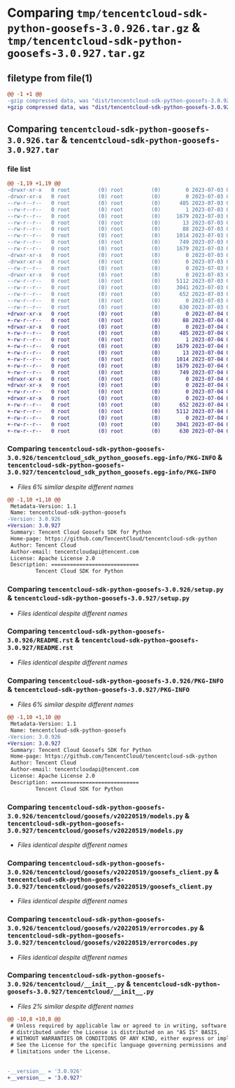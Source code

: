 # Comparing `tmp/tencentcloud-sdk-python-goosefs-3.0.926.tar.gz` & `tmp/tencentcloud-sdk-python-goosefs-3.0.927.tar.gz`

## filetype from file(1)

```diff
@@ -1 +1 @@
-gzip compressed data, was "dist/tencentcloud-sdk-python-goosefs-3.0.926.tar", last modified: Mon Jul  3 00:27:20 2023, max compression
+gzip compressed data, was "dist/tencentcloud-sdk-python-goosefs-3.0.927.tar", last modified: Tue Jul  4 00:22:35 2023, max compression
```

## Comparing `tencentcloud-sdk-python-goosefs-3.0.926.tar` & `tencentcloud-sdk-python-goosefs-3.0.927.tar`

### file list

```diff
@@ -1,19 +1,19 @@
-drwxr-xr-x   0 root         (0) root         (0)        0 2023-07-03 00:27:20.000000 tencentcloud-sdk-python-goosefs-3.0.926/
-drwxr-xr-x   0 root         (0) root         (0)        0 2023-07-03 00:27:20.000000 tencentcloud-sdk-python-goosefs-3.0.926/tencentcloud_sdk_python_goosefs.egg-info/
--rw-r--r--   0 root         (0) root         (0)      485 2023-07-03 00:27:20.000000 tencentcloud-sdk-python-goosefs-3.0.926/tencentcloud_sdk_python_goosefs.egg-info/SOURCES.txt
--rw-r--r--   0 root         (0) root         (0)        1 2023-07-03 00:27:20.000000 tencentcloud-sdk-python-goosefs-3.0.926/tencentcloud_sdk_python_goosefs.egg-info/dependency_links.txt
--rw-r--r--   0 root         (0) root         (0)     1679 2023-07-03 00:27:20.000000 tencentcloud-sdk-python-goosefs-3.0.926/tencentcloud_sdk_python_goosefs.egg-info/PKG-INFO
--rw-r--r--   0 root         (0) root         (0)       13 2023-07-03 00:27:20.000000 tencentcloud-sdk-python-goosefs-3.0.926/tencentcloud_sdk_python_goosefs.egg-info/top_level.txt
--rw-r--r--   0 root         (0) root         (0)       88 2023-07-03 00:27:20.000000 tencentcloud-sdk-python-goosefs-3.0.926/setup.cfg
--rw-r--r--   0 root         (0) root         (0)     1014 2023-07-03 00:27:20.000000 tencentcloud-sdk-python-goosefs-3.0.926/setup.py
--rw-r--r--   0 root         (0) root         (0)      749 2023-07-03 00:27:20.000000 tencentcloud-sdk-python-goosefs-3.0.926/README.rst
--rw-r--r--   0 root         (0) root         (0)     1679 2023-07-03 00:27:20.000000 tencentcloud-sdk-python-goosefs-3.0.926/PKG-INFO
-drwxr-xr-x   0 root         (0) root         (0)        0 2023-07-03 00:27:20.000000 tencentcloud-sdk-python-goosefs-3.0.926/tencentcloud/
-drwxr-xr-x   0 root         (0) root         (0)        0 2023-07-03 00:27:20.000000 tencentcloud-sdk-python-goosefs-3.0.926/tencentcloud/goosefs/
--rw-r--r--   0 root         (0) root         (0)        0 2023-07-03 00:27:20.000000 tencentcloud-sdk-python-goosefs-3.0.926/tencentcloud/goosefs/__init__.py
-drwxr-xr-x   0 root         (0) root         (0)        0 2023-07-03 00:27:20.000000 tencentcloud-sdk-python-goosefs-3.0.926/tencentcloud/goosefs/v20220519/
--rw-r--r--   0 root         (0) root         (0)     5112 2023-07-03 00:27:20.000000 tencentcloud-sdk-python-goosefs-3.0.926/tencentcloud/goosefs/v20220519/models.py
--rw-r--r--   0 root         (0) root         (0)     3041 2023-07-03 00:27:20.000000 tencentcloud-sdk-python-goosefs-3.0.926/tencentcloud/goosefs/v20220519/goosefs_client.py
--rw-r--r--   0 root         (0) root         (0)      652 2023-07-03 00:27:20.000000 tencentcloud-sdk-python-goosefs-3.0.926/tencentcloud/goosefs/v20220519/errorcodes.py
--rw-r--r--   0 root         (0) root         (0)        0 2023-07-03 00:27:20.000000 tencentcloud-sdk-python-goosefs-3.0.926/tencentcloud/goosefs/v20220519/__init__.py
--rw-r--r--   0 root         (0) root         (0)      630 2023-07-03 00:27:20.000000 tencentcloud-sdk-python-goosefs-3.0.926/tencentcloud/__init__.py
+drwxr-xr-x   0 root         (0) root         (0)        0 2023-07-04 00:22:35.000000 tencentcloud-sdk-python-goosefs-3.0.927/
+-rw-r--r--   0 root         (0) root         (0)       88 2023-07-04 00:22:35.000000 tencentcloud-sdk-python-goosefs-3.0.927/setup.cfg
+drwxr-xr-x   0 root         (0) root         (0)        0 2023-07-04 00:22:35.000000 tencentcloud-sdk-python-goosefs-3.0.927/tencentcloud_sdk_python_goosefs.egg-info/
+-rw-r--r--   0 root         (0) root         (0)      485 2023-07-04 00:22:35.000000 tencentcloud-sdk-python-goosefs-3.0.927/tencentcloud_sdk_python_goosefs.egg-info/SOURCES.txt
+-rw-r--r--   0 root         (0) root         (0)        1 2023-07-04 00:22:35.000000 tencentcloud-sdk-python-goosefs-3.0.927/tencentcloud_sdk_python_goosefs.egg-info/dependency_links.txt
+-rw-r--r--   0 root         (0) root         (0)     1679 2023-07-04 00:22:35.000000 tencentcloud-sdk-python-goosefs-3.0.927/tencentcloud_sdk_python_goosefs.egg-info/PKG-INFO
+-rw-r--r--   0 root         (0) root         (0)       13 2023-07-04 00:22:35.000000 tencentcloud-sdk-python-goosefs-3.0.927/tencentcloud_sdk_python_goosefs.egg-info/top_level.txt
+-rw-r--r--   0 root         (0) root         (0)     1014 2023-07-04 00:22:35.000000 tencentcloud-sdk-python-goosefs-3.0.927/setup.py
+-rw-r--r--   0 root         (0) root         (0)     1679 2023-07-04 00:22:35.000000 tencentcloud-sdk-python-goosefs-3.0.927/PKG-INFO
+-rw-r--r--   0 root         (0) root         (0)      749 2023-07-04 00:22:35.000000 tencentcloud-sdk-python-goosefs-3.0.927/README.rst
+drwxr-xr-x   0 root         (0) root         (0)        0 2023-07-04 00:22:35.000000 tencentcloud-sdk-python-goosefs-3.0.927/tencentcloud/
+drwxr-xr-x   0 root         (0) root         (0)        0 2023-07-04 00:22:35.000000 tencentcloud-sdk-python-goosefs-3.0.927/tencentcloud/goosefs/
+-rw-r--r--   0 root         (0) root         (0)        0 2023-07-04 00:22:35.000000 tencentcloud-sdk-python-goosefs-3.0.927/tencentcloud/goosefs/__init__.py
+drwxr-xr-x   0 root         (0) root         (0)        0 2023-07-04 00:22:35.000000 tencentcloud-sdk-python-goosefs-3.0.927/tencentcloud/goosefs/v20220519/
+-rw-r--r--   0 root         (0) root         (0)      652 2023-07-04 00:22:35.000000 tencentcloud-sdk-python-goosefs-3.0.927/tencentcloud/goosefs/v20220519/errorcodes.py
+-rw-r--r--   0 root         (0) root         (0)     5112 2023-07-04 00:22:35.000000 tencentcloud-sdk-python-goosefs-3.0.927/tencentcloud/goosefs/v20220519/models.py
+-rw-r--r--   0 root         (0) root         (0)        0 2023-07-04 00:22:35.000000 tencentcloud-sdk-python-goosefs-3.0.927/tencentcloud/goosefs/v20220519/__init__.py
+-rw-r--r--   0 root         (0) root         (0)     3041 2023-07-04 00:22:35.000000 tencentcloud-sdk-python-goosefs-3.0.927/tencentcloud/goosefs/v20220519/goosefs_client.py
+-rw-r--r--   0 root         (0) root         (0)      630 2023-07-04 00:22:35.000000 tencentcloud-sdk-python-goosefs-3.0.927/tencentcloud/__init__.py
```

### Comparing `tencentcloud-sdk-python-goosefs-3.0.926/tencentcloud_sdk_python_goosefs.egg-info/PKG-INFO` & `tencentcloud-sdk-python-goosefs-3.0.927/tencentcloud_sdk_python_goosefs.egg-info/PKG-INFO`

 * *Files 6% similar despite different names*

```diff
@@ -1,10 +1,10 @@
 Metadata-Version: 1.1
 Name: tencentcloud-sdk-python-goosefs
-Version: 3.0.926
+Version: 3.0.927
 Summary: Tencent Cloud Goosefs SDK for Python
 Home-page: https://github.com/TencentCloud/tencentcloud-sdk-python
 Author: Tencent Cloud
 Author-email: tencentcloudapi@tencent.com
 License: Apache License 2.0
 Description: ============================
         Tencent Cloud SDK for Python
```

### Comparing `tencentcloud-sdk-python-goosefs-3.0.926/setup.py` & `tencentcloud-sdk-python-goosefs-3.0.927/setup.py`

 * *Files identical despite different names*

### Comparing `tencentcloud-sdk-python-goosefs-3.0.926/README.rst` & `tencentcloud-sdk-python-goosefs-3.0.927/README.rst`

 * *Files identical despite different names*

### Comparing `tencentcloud-sdk-python-goosefs-3.0.926/PKG-INFO` & `tencentcloud-sdk-python-goosefs-3.0.927/PKG-INFO`

 * *Files 6% similar despite different names*

```diff
@@ -1,10 +1,10 @@
 Metadata-Version: 1.1
 Name: tencentcloud-sdk-python-goosefs
-Version: 3.0.926
+Version: 3.0.927
 Summary: Tencent Cloud Goosefs SDK for Python
 Home-page: https://github.com/TencentCloud/tencentcloud-sdk-python
 Author: Tencent Cloud
 Author-email: tencentcloudapi@tencent.com
 License: Apache License 2.0
 Description: ============================
         Tencent Cloud SDK for Python
```

### Comparing `tencentcloud-sdk-python-goosefs-3.0.926/tencentcloud/goosefs/v20220519/models.py` & `tencentcloud-sdk-python-goosefs-3.0.927/tencentcloud/goosefs/v20220519/models.py`

 * *Files identical despite different names*

### Comparing `tencentcloud-sdk-python-goosefs-3.0.926/tencentcloud/goosefs/v20220519/goosefs_client.py` & `tencentcloud-sdk-python-goosefs-3.0.927/tencentcloud/goosefs/v20220519/goosefs_client.py`

 * *Files identical despite different names*

### Comparing `tencentcloud-sdk-python-goosefs-3.0.926/tencentcloud/goosefs/v20220519/errorcodes.py` & `tencentcloud-sdk-python-goosefs-3.0.927/tencentcloud/goosefs/v20220519/errorcodes.py`

 * *Files identical despite different names*

### Comparing `tencentcloud-sdk-python-goosefs-3.0.926/tencentcloud/__init__.py` & `tencentcloud-sdk-python-goosefs-3.0.927/tencentcloud/__init__.py`

 * *Files 2% similar despite different names*

```diff
@@ -10,8 +10,8 @@
 # Unless required by applicable law or agreed to in writing, software
 # distributed under the License is distributed on an "AS IS" BASIS,
 # WITHOUT WARRANTIES OR CONDITIONS OF ANY KIND, either express or implied.
 # See the License for the specific language governing permissions and
 # limitations under the License.
 
 
-__version__ = '3.0.926'
+__version__ = '3.0.927'
```

